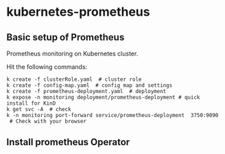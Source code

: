 # kubernetes-prometheus
## Basic setup of Prometheus 
Prometheus monitoring on Kubernetes cluster.

Hit the following commands: 
```shell script
k create -f clusterRole.yaml  # cluster role
k create -f config-map.yaml  # config map and settings
k create -f prometheus-deployment.yaml  # deployment
k expose -n monitoring deployment/prometheus-deployment # quick install for KinD
k get svc -A  # check 
k -n monitoring port-forward service/prometheus-deployment  3750:9090
 # Check with your browser 
```
## Install prometheus Operator
